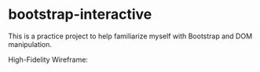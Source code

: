 # bootstrap-interactive
This is a practice project to help familiarize myself with Bootstrap and DOM manipulation.


High-Fidelity Wireframe: 
